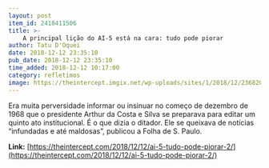 ```yaml
---
layout: post
item_id: 2418411506
title: >-
    A principal lição do AI-5 está na cara: tudo pode piorar
author: Tatu D'Oquei
date: 2018-12-12 23:35:10
pub_date: 2018-12-12 23:35:10
time_added: 2018-12-12 10:17:00
category: refletimos
image: https://theintercept.imgix.net/wp-uploads/sites/1/2018/12/236820-high-1544547155-e1544547307844.jpeg?auto=compress%2Cformat&q=90&fit=crop&w=1200&h=800
---
```


Era muita perversidade informar ou insinuar no começo de dezembro de 1968 que o presidente Arthur da Costa e Silva se preparava para editar um quinto ato institucional. É o que dizia o ditador. Ele se queixava de notícias “infundadas e até maldosas”, publicou a Folha de S. Paulo.

**Link:** [https://theintercept.com/2018/12/12/ai-5-tudo-pode-piorar-2/](https://theintercept.com/2018/12/12/ai-5-tudo-pode-piorar-2/)

